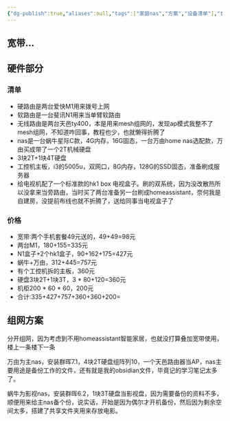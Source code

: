 ```yaml
---
{"dg-publish":true,"aliases":null,"tags":["家庭nas","方案","设备清单"],"title":"家庭nas方案","permalink":"/cangku1/0201-gaojibiji/服务器/nas/家庭nas方案/","dgPassFrontmatter":true,"noteIcon":""}
---
```



## 宽带…​

## 硬件部分

### 清单

* 硬路由是两台爱快M1用来拨号上网
* 软路由是一台斐讯N1用来当单臂软路由
* 无线路由是两台天邑ty400，本是用来mesh组网的，发现ap模式我整不了mesh组网，不知道咋回事，教程也少，也就懒得折腾了
* nas是一台蜗牛星际C款，4G内存，16G固态，一台万由home nas选配款，万由买成带了一个2T机械硬盘
* 3块2T+1块4T硬盘
* 工控机主板，i3的5005u，双网口，8G内存，128G的SSD固态，准备刷成服务器
* 给电视机配了一个标准款的hk1 box 电视盒子。刷的双系统，因为没改散热所以没拿来当旁路由，当时买了两台准备另一台刷成homeassistant，奈何我是自建房，没提前布线也就不折腾了，送给同事当电视盒子了

### 价格

* 宽带∶两个手机套餐49元送的，49+49=98元
* 两台M1，180+155=335元
* N1盒子+2个hk1盒子，90+162+175=427元
* 蜗牛+万由，312+445=757元
* 有个工控机拆的主板，360元
* 硬盘3块2T+1块3T，3 * 80+120=360元
* 机柜200 * 60 * 60，200元
* 合计∶335+427+757+360+360+200=


## 组网方案

分开组网，因为考虑到不用homeassistant智能家居，也就没打算叠加宽带使用，楼上一条楼下一条

万由为主nas，安装群晖7.1，4块2T硬盘组阵列10，一个天邑路由器当AP，nas主要用途是备份工作的文件，还有就是我的obsidian文件，毕竟记的学习笔记太多了。

蜗牛为影视nas，安装群晖6.2，1块3T硬盘当影视盘，因为需要备份的资料不多，顺便用来给主nas备个份，说实话，开始是因为偶尔才开机备份，然后因为剩余空间太多，搭建了共享文件夹用来存放电影。

